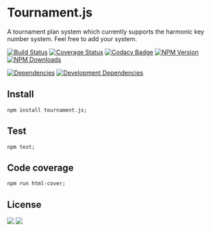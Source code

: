 # Tournament.js
A tournament plan system which currently supports the harmonic key number system. Feel free to add your system.

[![Build Status](http://img.shields.io/travis/s-a/tournament.js.svg)](https://travis-ci.org/s-a/tournament.js)
[![Coverage Status](https://coveralls.io/repos/s-a/tournament.js/badge.svg)](https://coveralls.io/r/s-a/tournament.js)
[![Codacy Badge](https://www.codacy.com/project/badge/08570e9fb7634a91ba8fdb95a1e8a913)](https://www.codacy.com/app/stephanahlf/tournament-js)
[![NPM Version](http://img.shields.io/npm/v/tournament.js.svg?style=flat)](https://www.npmjs.org/package/tournament.js)
[![NPM Downloads](https://img.shields.io/npm/dm/tournament.js.svg?style=flat)](https://www.npmjs.org/package/tournament.js)  

[![Dependencies](https://img.shields.io/david/s-a/tournament-js.svg)](https://www.npmjs.org/package/tournament-js)
[![Development Dependencies](https://img.shields.io/david/dev/s-a/tournament-js.svg)](https://www.npmjs.org/package/tournament-js)


## Install
```npm install tournament.js;```  

## Test
```npm test;```

## Code coverage
```npm run html-cover;```


## License

[<img src="https://s-a.github.io/license/img/mit.svg" />](https://s-a.github.io/license/?license=mit&fullname=Stephan%20Ahlf&year=2015&profile=https://github.com/s-a&projectUrl=https://github.com/s-a/tournament.js&projectName=tournament.js "") 
[<img src="https://s-a.github.io/license/img/gpl-3.0.svg" />](https://s-a.github.io/license/?license=gpl-3.0&fullname=Stephan%20Ahlf&year=2015&profile=https://github.com/s-a&projectUrl=https://github.com/s-a/tournament.js&projectName=tournament.js "")